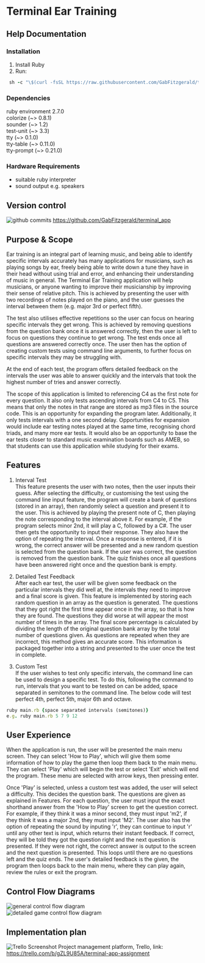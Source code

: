 # Terminal Ear Training

## Help Documentation
### Installation
1. Install Ruby
2. Run:
```ruby
 sh -c "\$(curl -fsSL https://raw.githubusercontent.com/GabFitzgerald/terminal_app/master/run.sh.sh)
 ```

### Dependencies
ruby environment 2.7.0\
colorize (~> 0.8.1)\
sounder (~> 1.2)\
test-unit (~> 3.3)\
tty (~> 0.1.0)\
tty-table (~> 0.11.0)\
tty-prompt (~> 0.21.0)

### Hardware Requirements
- suitable ruby interpreter
- sound output e.g. speakers 

## Version control
![github commits](../docs/github_screenshot.png)
https://github.com/GabFitzgerald/terminal_app


## Purpose & Scope
Ear training is an integral part of learning music, and being able to identify specific intervals accurately has many applications for musicians, such as playing songs by ear, freely being able to write down a tune they have in their head without using trial and error, and enhancing their understanding of music in general. The Terminal Ear Training application will help musicians, or anyone wanting to improve their musicianship by improving their sense of relative pitch. This is achieved by presenting the user with two recordings of notes played on the piano, and the user guesses the interval between them (e.g. major 3rd or perfect fifth).

The test also utilises effective repetitions so the user can focus on hearing specific intervals they get wrong. This is achieved by removing questions from the question bank once it is answered correctly, then the user is left to focus on questions they continue to get wrong. The test ends once all questions are answered correctly once. The user then has the option of creating custom tests using command line arguments, to further focus on specific intervals they may be struggling with.

At the end of each test, the program offers detailed feedback on the intervals the user was able to answer quickly and the intervals that took the highest number of tries and answer correctly.

The scope of this application is limited to referencing C4 as the first note for every question. It also only tests ascending intervals from C4 to C5. This means that only the notes in that range are stored as mp3 files in the source code. This is an opportunity for expanding the program later. Additionally, it only tests intervals with a one second delay. Opportunities for expansion would include ear testing notes played at the same time, recognising chord triads, and many more ear tests. It would also be an opportunity to base the ear tests closer to standard music examination boards such as AMEB, so that students can use this application while studying for their exams. 

## Features

1. Interval Test \
This feature presents the user with two notes, then the user inputs their guess. After selecting the difficulty, or customising the test using the command line input feature, the program will create a bank of questions (stored in an array), then randomly select a question and present it to the user. This is achieved by playing the present note of C, then playing the note corresponding to the interval above it. For example, if the program selects minor 2nd, it will play a C, followed by a C#. The user then gets the opportunity to input their response. They also have the option of repeating the interval. Once a response is entered, if it is wrong, the correct answer will be presented and a new random question is selected from the question bank. If the user was correct, the question is removed from the question bank. The quiz finishes once all questions have been answered right once and the question bank is empty.

2. Detailed Test Feedback\
After each ear test, the user will be given some feedback on the particular intervals they did well at, the intervals they need to improve and a final score is given. This feature is implemented by storing each random question in an array as the question is generated. The questions that they got right the first time appear once in the array, so that is how they are found. The questions they did worse at will appear the most number of times in the array. The final score percentage is calculated by dividing the length of the original question bank array by the total number of questions given. As questions are repeated when they are incorrect, this method gives an accurate score. This information is packaged together into a string and presented to the user once the test in complete.

3. Custom Test \
If the user wishes to test only specific intervals, the command line can be used to design a specific test. To do this, following the command to run, intervals that you want to be tested on can be added, space separated in semitones to the command line. The below code will test perfect 4th, perfect 5th, major 6th and octave.
```ruby 
ruby main.rb {space separated intervals (semitones)}
e.g. ruby main.rb 5 7 9 12
```

## User Experience 
When the application is run, the user will be presented the main menu screen. They can select 'How to Play', which will give them some information of how to play the game then loop them back to the main menu. They can select 'Play' which will begin the test or select 'Exit' which will end the program. These menu are selected with arrow keys, then pressing enter.

Once 'Play' is selected, unless a custom test was added, the user will select a difficulty. This decides the question bank. The questions are given as explained in Features. For each question, the user must input the exact shorthand answer from the 'How to Play' screen to get the question correct. For example, if they think it was a minor second, they must input 'm2', if they think it was a major 2nd, they must input 'M2'. The user also has the option of repeating the sound by inputing 'r', they can continue to input 'r' until any other text is input, which returns their instant feedback. If correct, they will be told they got the question right and the next question is presented. If they were not right, the correct answer is output to the screen and the next question is presented. This loops until there are no questions left and the quiz ends. The user's detailed feedback is the given, the program then loops back to the main menu, where they can play again, review the rules or exit the program.


## Control Flow Diagrams
![general control flow diagram](../docs/general_control_flow_diagram.png)
\
![detailed game control flow diagram](../docs/detailed_game_control_flow_diagram.png)

## Implementation plan 
![Trello Screenshot](../docs/trello_screenshot.png)
Project management platform, Trello, link: https://trello.com/b/gZL9U85A/terminal-app-assignment
